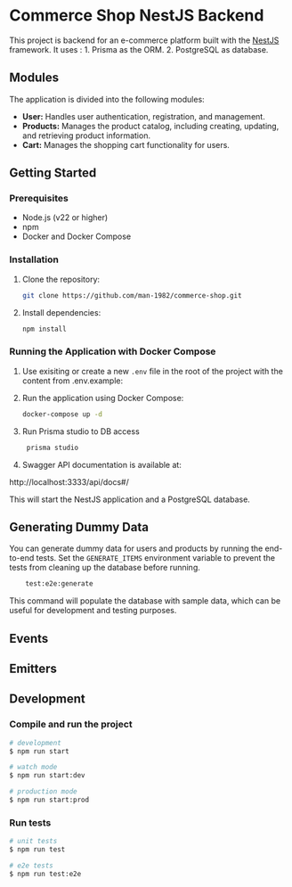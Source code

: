 # Commerce Shop NestJS Backend

This project is backend for an e-commerce platform built with the [NestJS](https://nestjs.com/) framework.
It uses :
    1. Prisma as the ORM. 
    2. PostgreSQL as database.

## Modules

The application is divided into the following modules:

- **User:** Handles user authentication, registration, and management.
- **Products:** Manages the product catalog, including creating, updating, and retrieving product information.
- **Cart:** Manages the shopping cart functionality for users.

## Getting Started

### Prerequisites

- Node.js (v22 or higher)
- npm
- Docker and Docker Compose

### Installation

1. Clone the repository:
   ```bash
   git clone https://github.com/man-1982/commerce-shop.git
   ```
2. Install dependencies:
   ```bash
   npm install
   ```

### Running the Application with Docker Compose

1. Use exisiting or create a new `.env` file in the root of the project with the content from .env.example:


2.  Run the application using Docker Compose:

    ```bash
    docker-compose up -d
    ```
3. Run Prisma studio to DB access

     ```bash
      prisma studio
    ```

4. Swagger API documentation is available at:

http://localhost:3333/api/docs#/

This will start the NestJS application and a PostgreSQL database.

## Generating Dummy Data

You can generate dummy data for users and products by running the end-to-end tests. Set the `GENERATE_ITEMS` environment variable to prevent the tests from cleaning up the database before running.

```bash
    test:e2e:generate 
```
This command will populate the database with sample data, which can be useful for development and testing purposes.

## Events


## Emitters




## Development

### Compile and run the project

```bash
# development
$ npm run start

# watch mode
$ npm run start:dev

# production mode
$ npm run start:prod
```

### Run tests

```bash
# unit tests
$ npm run test

# e2e tests
$ npm run test:e2e
```